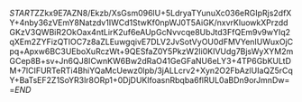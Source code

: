 $START$ZZkx9E7AZN8/Ekzb/XsGsm096lU+5LdryaTYunuXc036eRGIpRjs2dfXY+4nby36zVEmY8Natzdv1IWCd1StwKf0npWJ0T5AiGK/nxvrKluowkXPrzddGKzV3QWBiR2OkOax4ntLirK2uf6eAUpGcNvvcqe8UbJtd3FfQEm9v9wYIq2qXEm2ZYFizQTIOC7z8aZLEuwgqivE7DLV2JvSotVyOU0dFMVYenIUWuxOjCpq+Apxw6BC3UEboXuRczWt+9QESfaZ0Y5PkzW2li0KIVUdg7BjsWyXYM2mGCep8B+sv+Jn6QJ8ICwnKW6Bw2dRaO41GeGFaNU6eLY3+4TP6GbKULtDM+7lCIFURTeRTi4BhiYQaMcUewz0lpb/3jALLcrv2+Xyn2O2FbAzlUIaQZ5rCqY+BaTsEF2Z1SoYR3lr8ORp1+0DjDUKlfoasnRbqba6flRUL0aBDn9orJmnDw==$END$